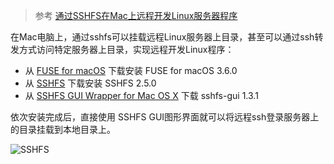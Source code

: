 > 参考 [通过SSHFS在Mac上远程开发Linux服务器程序](../develop/mac/sshfs)

在Mac电脑上，通过sshfs可以挂载远程Linux服务器上目录，甚至可以通过ssh转发方式访问特定服务器上目录，实现远程开发Linux程序：

* 从 [FUSE for macOS](https://osxfuse.github.io/) 下载安装 FUSE for macOS 3.6.0
* 从 [SSHFS](https://github.com/osxfuse/sshfs) 下载安装 SSHFS 2.5.0
* 从 [SSHFS GUI Wrapper for Mac OS X](https://github.com/dstuecken/sshfs-gui) 下载 sshfs-gui 1.3.1

依次安装完成后，直接使用 SSHFS GUI图形界面就可以将远程ssh登录服务器上的目录挂载到本地目录上。

![SSHFS](../../img/develop/mac/sshfs.png)